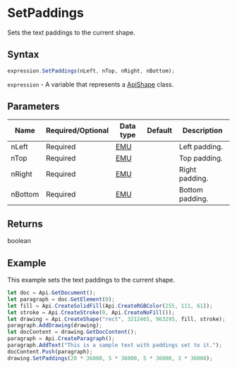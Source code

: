# SetPaddings

Sets the text paddings to the current shape.

## Syntax

```javascript
expression.SetPaddings(nLeft, nTop, nRight, nBottom);
```

`expression` - A variable that represents a [ApiShape](../ApiShape.md) class.

## Parameters

| **Name** | **Required/Optional** | **Data type** | **Default** | **Description** |
| ------------- | ------------- | ------------- | ------------- | ------------- |
| nLeft | Required | [EMU](../../Enumeration/EMU.md) |  | Left padding. |
| nTop | Required | [EMU](../../Enumeration/EMU.md) |  | Top padding. |
| nRight | Required | [EMU](../../Enumeration/EMU.md) |  | Right padding. |
| nBottom | Required | [EMU](../../Enumeration/EMU.md) |  | Bottom padding. |

## Returns

boolean

## Example

This example sets the text paddings to the current shape.

```javascript editor-
let doc = Api.GetDocument();
let paragraph = doc.GetElement(0);
let fill = Api.CreateSolidFill(Api.CreateRGBColor(255, 111, 61));
let stroke = Api.CreateStroke(0, Api.CreateNoFill());
let drawing = Api.CreateShape("rect", 3212465, 963295, fill, stroke);
paragraph.AddDrawing(drawing);
let docContent = drawing.GetDocContent();
paragraph = Api.CreateParagraph();
paragraph.AddText("This is a sample text with paddings set to it.");
docContent.Push(paragraph);
drawing.SetPaddings(20 * 36000, 5 * 36000, 5 * 36000, 3 * 36000);
```
